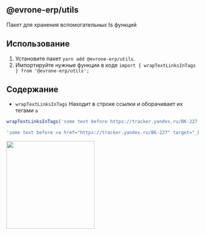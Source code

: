 ## @evrone-erp/utils
Пакет для хранения вспомогательных ts функций

## Использование

1. Установите пакет `yarn add @evrone-erp/utils`.
2. Импортируйте нужные функции в коде `import { wrapTextLinksInTags } from '@evrone-erp/utils';`

## Содержание

- `wrapTextLinksInTags`
Находит в строке ссылки и оборачивает их тегами `a`

```js
wrapTextLinksInTags('some text before https://tracker.yandex.ru/BK-227 text after') => 

'some text before <a href="https://tracker.yandex.ru/BK-227" target="_blank">https://tracker.yandex.ru/BK-227</a> text after'
```

[<img src="https://evrone.com/logo/evrone-sponsored-logo.png" width=231>](https://evrone.com/?utm_source=github&utm_medium=evrone-erp-utils)
